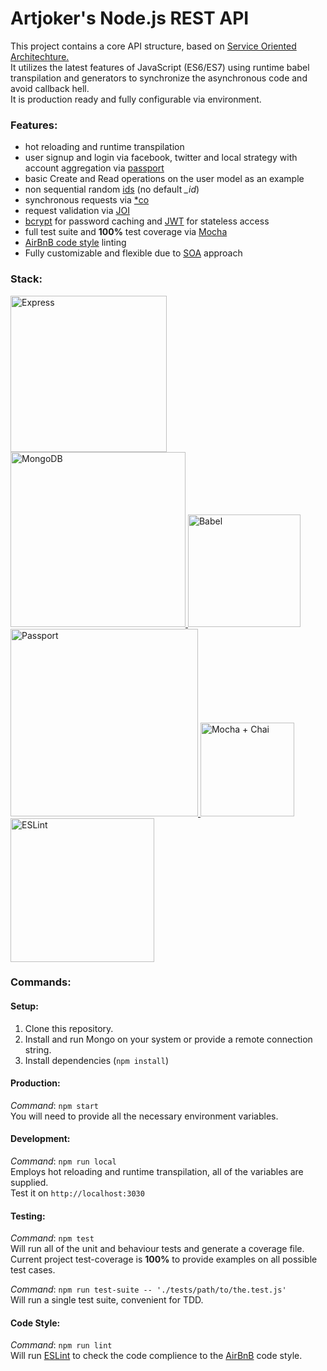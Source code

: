 # Artjoker's Node.js REST API

This project contains a core API structure, based on [Service Oriented Architechture.](https://en.wikipedia.org/wiki/Service-oriented_architecture)  
It utilizes the latest features of JavaScript (ES6/ES7) using runtime babel transpilation and generators to synchronize the asynchronous code and avoid callback hell.  
It is production ready and fully configurable via environment.  
### Features:
- hot reloading and runtime transpilation
- user signup and login via facebook, twitter and local strategy with account aggregation via [passport](http://passportjs.org/)
- basic Create and Read operations on the user model as an example
- non sequential random [ids](https://github.com/dylang/shortid) (no default *_id*)
- synchronous requests via [*co](https://github.com/tj/co)
- request validation via [JOI](https://github.com/hapijs/joi)
- [bcrypt](https://www.npmjs.com/package/bcrypt) for password caching and [JWT](https://jwt.io/) for stateless access
- full test suite and **100%** test coverage via [Mocha](https://mochajs.org/)
- [AirBnB code style](https://github.com/airbnb/javascript) linting
- Fully customizable and flexible due to [SOA](https://en.wikipedia.org/wiki/Service-oriented_architecture) approach

### Stack:
<a alt="Express" href="http://expressjs.com/">
<img alt="Express" src="https://camo.githubusercontent.com/fc61dcbdb7a6e49d3adecc12194b24ab20dfa25b/68747470733a2f2f692e636c6f756475702e636f6d2f7a6659366c4c376546612d3330303078333030302e706e67"  width="250"/>
</a>
<a alt="MongoDB" href="https://www.mongodb.com/">
<img alt="MongoDB" src="https://webassets.mongodb.com/_com_assets/cms/MongoDB-Logo-5c3a7405a85675366beb3a5ec4c032348c390b3f142f5e6dddf1d78e2df5cb5c.png"  width="280"/>
</a>
<a alt="Babel" href="https://babeljs.io/">
<img alt="Babel" src="https://raw.githubusercontent.com/babel/logo/master/babel.png"  width="180"/>
</a>
<a alt="Passport" href="http://passportjs.org/">
<img alt="Passport" src="https://vickev.com/uploads/1376269369423.png"  width="300"/>
</a>
<a alt="Mocha" href="https://mochajs.org/">
<img alt="Mocha + Chai" src="https://www.dropbox.com/s/1u7a1893085s9jp/mocha-chai.png?dl=0&raw=1"  width="150"/>
</a>
<a alt="ESLint" href="http://eslint.org/">
<img alt="ESLint" src="https://www.dropbox.com/s/i9l0kuxg0orpvwn/eslint.png?dl=0&raw=1"  width="230"/>
</a>

### Commands:

#### Setup:
1) Clone this repository.  
2) Install and run Mongo on your system or provide a remote connection string.  
3) Install dependencies (`npm install`)

#### Production:
*Command*: `npm start`  
You will need to provide all the necessary environment variables.

#### Development:
*Command*: `npm run local`  
Employs hot reloading and runtime transpilation, all of the variables are supplied.  
Test it on `http://localhost:3030`

#### Testing:
*Command*: `npm test`  
Will run all of the unit and behaviour tests and generate a coverage file.  
Current project test-coverage is **100%** to provide examples on all possible test cases.  
  
*Command*: `npm run test-suite -- './tests/path/to/the.test.js'`  
Will run a single test suite, convenient for TDD.

#### Code Style:
*Command*: `npm run lint`  
Will run [ESLint]() to check the code complience to the [AirBnB](https://github.com/airbnb/javascript) code style.
